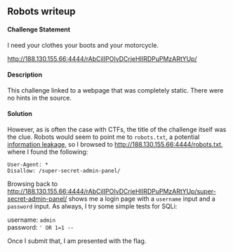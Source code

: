 ## Robots writeup

#### Challenge Statement

I need your clothes your boots and your motorcycle.

http://188.130.155.66:4444/rAbCilIPOIvDCrjeHIIRDPuPMzARtYUp/

#### Description

This challenge linked to a webpage that was completely static. There were no hints in the source.

#### Solution

However, as is often the case with CTFs, the title of the challenge itself was the clue. Robots would seem to point me to `robots.txt`, a potential [information leakage](https://www.owasp.org/index.php/Review_Webserver_Metafiles_for_Information_Leakage_(OTG-INFO-003)), so I browsed to http://188.130.155.66:4444/robots.txt, where I found the following:


```
User-Agent: *
Disallow: /super-secret-admin-panel/
```

Browsing back to http://188.130.155.66:4444/rAbCilIPOIvDCrjeHIIRDPuPMzARtYUp/super-secret-admin-panel/ shows me a login page with a `username` input and a `password` input. As always, I try some simple tests for SQLi:



username: `admin`
<br />
password: `' OR 1=1 -- `


Once I submit that, I am presented with the flag.

